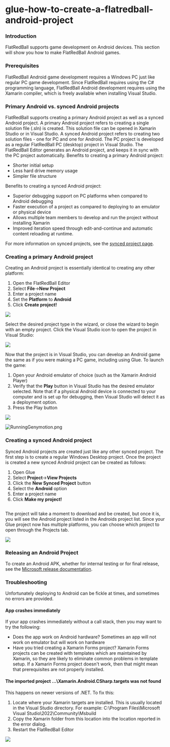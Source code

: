 # glue-how-to-create-a-flatredball-android-project

### Introduction

FlatRedBall supports game development on Android devices. This section will show you how to make FlatRedBall Android games.

### Prerequisites

FlatRedBall Android game development requires a Windows PC just like regular PC game development. Since FlatRedBall requires using the C# programming language, FlatRedBall Android development requires using the Xamarin compiler, which is freely available when installing Visual Studio.

### Primary Android vs. synced Android projects

FlatRedBall supports creating a primary Android project as well as a synced Android project. A primary Android project refers to creating a single solution file (.sln) is created. This solution file can be opened in Xamarin Studio or in Visual Studio. A synced Android project refers to creating two solution files - one for PC and one for Android. The PC project is developed as a regular FlatRedBall PC (desktop) project in Visual Studio. The FlatRedBall Editor generates an Android project, and keeps it in sync with the PC project automatically. Benefits to creating a primary Android project:

* Shorter initial setup
* Less hard drive memory usage
* Simpler file structure

Benefits to creating a synced Android project:

* Superior debugging support on PC platforms when compared to Android debugging
* Faster execution of a project as compared to deploying to an emulator or physical device
* Allows multiple team members to develop and run the project without installing Xamarin
* Improved iteration speed through edit-and-continue and automatic content reloading at runtime.

For more information on synced projects, see the [synced project page](../../../../../frb/docs/index.php).

### Creating a primary Android project

Creating an Android project is essentially identical to creating any other platform:

1. Open the FlatRedBall Editor
2. Select **File**->**New Project**
3. Enter a project name
4. Set the **Platform** to **Android**
5. Click **Create project!**

![](../../../../../media/2022-03-img\_6235dcc952264.png)

Select the desired project type in the wizard, or close the wizard to begin with an empty project. Click the Visual Studio icon to open the project in Visual Studio:

![](../../../../../media/2022-03-img\_6235dd408496f.png)

Now that the project is in Visual Studio, you can develop an Android game the same as if you were making a PC game, including using Glue. To launch the game:

1. Open your Android emulator of choice (such as the Xamarin Android Player)
2. Verify that the **Play** button in Visual Studio has the desired emulator selected. Note that if a physical Android device is connected to your computer and is set up for debugging, then Visual Studio will detect it as a deployment option.
3. Press the Play button

![](../../../../../media/2016-11-img\_581ac5bb6021e.png)

![RunningGenymotion.png](../../../../../media/migrated\_media-RunningGenymotion.png)

### Creating a synced Android project

Synced Android projects are created just like any other synced project. The first step is to create a regular Windows Desktop project. Once the project is created a new synced Android project can be created as follows:

1. Open Glue
2. Select **Project**->**View Projects**
3. Click the **New Synced Project** button
4. Select the **Android** option
5. Enter a project name
6. Click **Make my project!**



<figure><img src="../../../../../media/2016-01-2019-04-08\_07-55-31.gif" alt=""><figcaption></figcaption></figure>

 The project will take a moment to download and be created, but once it is, you will see the Android project listed in the Androids project list. Since your Glue project now has multiple platforms, you can choose which project to open through the Projects tab.

![](../../../../../media/2019-04-img\_5cab537d772c4.png)

### Releasing an Android Project

To create an Android APK, whether for internal testing or for final release, see the [Microsoft release documentation](https://docs.microsoft.com/en-us/xamarin/android/deploy-test/release-prep/?tabs=windows).

### Troubleshooting

Unfortunately deploying to Android can be fickle at times, and sometimes no errors are provided.

#### App crashes immediately

If your app crashes immediately without a call stack, then you may want to try the following:

* Does the app work on Android hardware? Sometimes an app will not work on emulator but will work on hardware
* Have you tried creating a Xamarin Forms project? Xamarin Forms projects can be created with templates which are maintained by Xamarin, so they are likely to eliminate common problems in template setup. If a Xamarin Forms project doesn't work, then that might mean that prerequisites are not properly installed.

#### The imported project ...\Xamarin.Android.CSharp.targets was not found

This happens on newer versions of .NET. To fix this:

1. Locate where your Xamarin targets are installed. This is usually located in the Visual Studio directory. For example: C:\Program Files\Microsoft Visual Studio\2022\Community\Msbuild
2. Copy the Xamarin folder from this location into the location reported in the error dialog.
3. Restart the FlatRedBall Editor

![](../../../../../media/2022-12-img\_63b0c60e2d31f.png)

&#x20;
